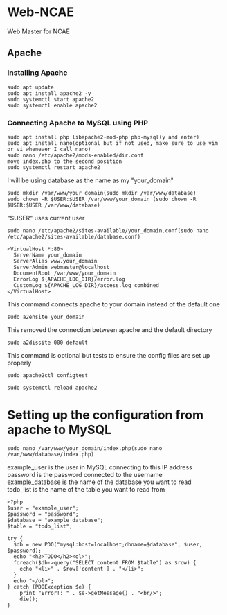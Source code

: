 # Web-NCAE
Web Master for NCAE

## Apache

### Installing Apache  
```
sudo apt update
sudo apt install apache2 -y 
sudo systemctl start apache2  
sudo systemctl enable apache2
```

### Connecting Apache to MySQL using PHP  
```
sudo apt install php libapache2-mod-php php-mysql(y and enter)  
sudo apt install nano(optional but if not used, make sure to use vim or vi whenever I call nano)  
sudo nano /etc/apache2/mods-enabled/dir.conf  
move index.php to the second position  
sudo systemctl restart apache2
```

I will be using database as the name as my "your_domain"  
```
sudo mkdir /var/www/your_domain(sudo mkdir /var/www/database)  
sudo chown -R $USER:$USER /var/www/your_domain (sudo chown -R $USER:$USER /var/www/database)
```
"$USER" uses current user  
```
sudo nano /etc/apache2/sites-available/your_domain.conf(sudo nano /etc/apache2/sites-available/database.conf)
```
```
<VirtualHost *:80>
  ServerName your_domain
  ServerAlias www.your_domain
  ServerAdmin webmaster@localhost
  DocumentRoot /var/www/your_domain
  ErrorLog ${APACHE_LOG_DIR}/error.log
  CustomLog ${APACHE_LOG_DIR}/access.log combined
</VirtualHost>
```
This command connects apache to your domain instead of the default one
```
sudo a2ensite your_domain
```
This removed the connection between apache and the default directory 
```
sudo a2dissite 000-default
```
This command is optional but tests to ensure the config files are set up properly
```
sudo apache2ctl configtest
```
```
sudo systemctl reload apache2
```
# Setting up the configuration from apache to MySQL
```
sudo nano /var/www/your_domain/index.php(sudo nano /var/www/database/index.php)
```
example_user is the user in MySQL connecting to this IP address  
password is the password connected to the username  
example_database is the name of the database you want to read  
todo_list is the name of the table you want to read from  
```
<?php
$user = "example_user";
$password = "password";
$database = "example_database";
$table = "todo_list";

try {
  $db = new PDO("mysql:host=localhost;dbname=$database", $user, $password);
  echo "<h2>TODO</h2><ol>";
  foreach($db->query("SELECT content FROM $table") as $row) {
    echo "<li>" . $row['content'] . "</li>";
  }
  echo "</ol>";
} catch (PDOException $e) {
    print "Error!: " . $e->getMessage() . "<br/>";
    die();
}
```
